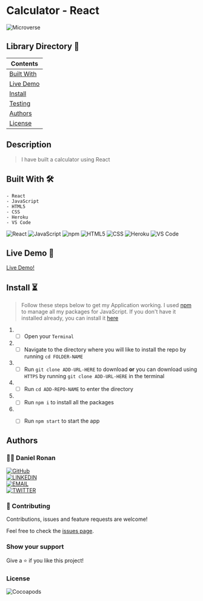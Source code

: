 # Calculator - React

![Microverse](https://img.shields.io/badge/-Microverse-6F23FF?style=for-the-badge)

## Library Directory 📙

| Contents                  |
| ------------------------- |
| [Built With](#built-with) |
| [Live Demo](#live-demo)   |
| [Install](#install)   |
| [Testing](#testing)   |
| [Authors](#authors)       |
| [License](#license)       |

## Description

> I have built a calculator using React

## Built With 🛠

```
- React
- JavaScript
- HTML5
- CSS
- Heroku
- VS Code
```

![React](https://img.shields.io/badge/-React-61DAFB?style=for-the-badge&logo=React&logoColor=white&labelColor=000)
![JavaScript](https://img.shields.io/badge/-JavaScript-F7DF1E?style=for-the-badge&logo=JavaScript&logoColor=white&labelColor=000)
![npm](https://img.shields.io/badge/-npm-CB3837?style=for-the-badge&logo=npm&logoColor=white&labelColor=000)
![HTML5](https://img.shields.io/badge/-HTML5-E34F26?style=for-the-badge&logo=HTML5&logoColor=white&labelColor=000)
![CSS](https://img.shields.io/badge/-CSS3-1572B6?style=for-the-badge&logo=CSS3&logoColor=white&labelColor=000)
![Heroku](https://img.shields.io/badge/-Heroku-430098?style=for-the-badge&logo=Heroku&logoColor=white&labelColor=000)
![VS Code](https://img.shields.io/badge/-VS_Code-007ACC?style=for-the-badge&logo=Visual-Studio-Code&logoColor=white&labelColor=000)

## Live Demo 🎥

<a href="https://calculator-react-dan.herokuapp.com/">Live Demo!</a>

## Install ⏳

> Follow these steps below to get my Application working. I used [npm](https://www.npmjs.com/) to manage all my packages for JavaScript. If you don't have it installed already, you can install it [here](https://www.npmjs.com/get-npm)

1. - [ ] Open your `Terminal`
2. - [ ] Navigate to the directory where you will like to install the repo by running `cd FOLDER-NAME`
3. - [ ] Run `git clone ADD-URL-HERE` to download <b>or</b> you can download using `HTTPS` by running `git clone ADD-URL-HERE` in the terminal
4. - [ ] Run `cd ADD-REPO-NAME` to enter the directory
5. - [ ] Run `npm i` to install all the packages
6. - [ ] Run `npm start` to start the app


## Authors

### 👨‍💻 Daniel Ronan

[![GitHub](https://img.shields.io/badge/-GitHub-000?style=for-the-badge&logo=GitHub&logoColor=white)](https://github.com/DcRonan) <br>
[![LINKEDIN](https://img.shields.io/badge/-LINKEDIN-0077B5?style=for-the-badge&logo=Linkedin&logoColor=white)](https://www.linkedin.com/in/dan-ronan/) <br>
[![EMAIL](https://img.shields.io/badge/-EMAIL-D14836?style=for-the-badge&logo=Mail.Ru&logoColor=white)](mailto:danielconnorronan@gmail.com) <br>
[![TWITTER](https://img.shields.io/badge/-TWITTER-1DA1F2?style=for-the-badge&logo=Twitter&logoColor=white)](https://twitter.com/dc_ronan)

### 🤝 Contributing

Contributions, issues and feature requests are welcome!

Feel free to check the [issues page](https://github.com/DcRonan/calculator-react/issues).

### Show your support

Give a ⭐️ if you like this project!

### License

![Cocoapods](https://img.shields.io/cocoapods/l/AFNetworking?color=red&style=for-the-badge)
